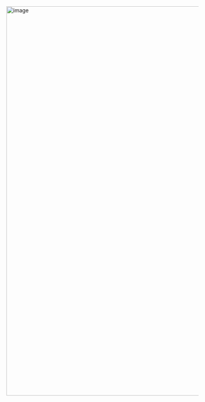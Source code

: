 <img width="1018" alt="image" src="https://github.com/user-attachments/assets/3980d3b8-97d0-4993-80a5-c985dd8470c9">
